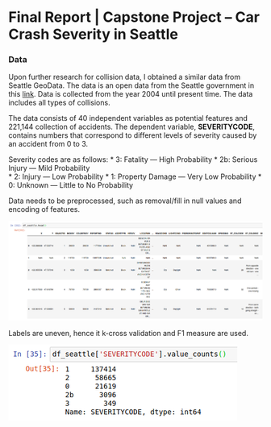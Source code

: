 
# Final Report | Capstone Project – Car Crash Severity in Seattle

### Data

Upon further research for collision data, I obtained a similar data from Seattle GeoData. The data is an open data from the Seattle government in this [link](https://data-seattlecitygis.opendata.arcgis.com/datasets/5b5c745e0f1f48e7a53acec63a0022ab_0?geometry=-124.788%2C47.371%2C-119.732%2C48.018). Data is collected from the year 2004 until present time. The data includes all types of collisions.

The data consists of 40 independent variables as potential features and 221,144 collection of accidents. The dependent variable, **SEVERITYCODE**, contains numbers that correspond to different levels of severity caused by an accident from 0 to 3.

Severity codes are as follows:
    * 3: Fatality — High Probability
    * 2b: Serious Injury — Mild Probability  
    * 2: Injury — Low Probability
    * 1: Property Damage — Very Low Probability
    * 0: Unknown — Little to No Probability

Data needs to be preprocessed, such as removal/fill in null values and encoding of features.

![data.png](/img/data.png)

Labels are uneven, hence it k-cross validation and F1 measure are used.

![classes.png](/img/classes.png)
